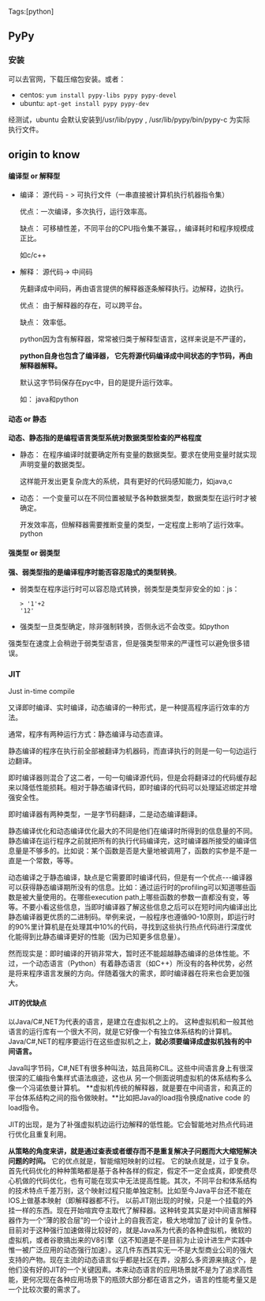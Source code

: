 Tags:[python]

## PyPy

### 安装

可以去官网，下载压缩包安装。或者：

* centos: `yum install pypy-libs pypy pypy-devel`
* ubuntu: `apt-get install pypy pypy-dev`

经测试，ubuntu 会默认安装到/usr/lib/pypy ,  /usr/lib/pypy/bin/pypy-c 为实际执行文件。




## origin to know
#### 编译型 or 解释型

* 编译： 源代码 - > 可执行文件（一串直接被计算机执行机器指令集）

  优点：一次编译，多次执行，运行效率高。

  缺点： 可移植性差，不同平台的CPU指令集不兼容。，编译耗时和程序规模成正比。

  如c/c++

* 解释： 源代码-> 中间码  

  先翻译成中间码，再由语言提供的解释器逐条解释执行。边解释，边执行。

  优点： 由于解释器的存在，可以跨平台。

  缺点： 效率低。

  python因为含有解释器，常常被归类于解释型语言，这样来说是不严谨的， 

  **python自身也包含了编译器， 它先将源代码编译成中间状态的字节码，再由解释器解释。**

  默认这字节码保存在pyc中，目的是提升运行效率。

  如： java和python


#### 动态 or 静态

**动态、静态指的是编程语言类型系统对数据类型检查的严格程度**

* 静态： 在程序编译时就要确定所有变量的数据类型。要求在使用变量时就实现声明变量的数据类型。

  这样能开发出更复杂庞大的系统，具有更好的代码感知能力，如java,c

* 动态： 一个变量可以在不同位置被赋予各种数据类型，数据类型在运行时才被确定。

  开发效率高，但解释器需要推断变量的类型，一定程度上影响了运行效率。python

#### 强类型 or 弱类型

**强、弱类型指的是编译程序时能否容忍隐式的类型转换**。

* 弱类型在程序运行时可以容忍隐式转换，弱类型是类型非安全的如：js：

  ```
  > '1'+2
  '12'
  ```

* 强类型一旦类型确定，除非强制转换，否侧永远不会改变。如python

强类型在速度上会稍逊于弱类型语言，但是强类型带来的严谨性可以避免很多错误。



### JIT

Just in-time compile  

又译即时编译、实时编译，动态编译的一种形式，是一种提高程序运行效率的方法。

通常，程序有两种运行方式：静态编译与动态直译。

静态编译的程序在执行前全部被翻译为机器码，而直译执行的则是一句一句边运行边翻译。

即时编译器则混合了这二者，一句一句编译源代码，但是会将翻译过的代码缓存起来以降低性能损耗。相对于静态编译代码，即时编译的代码可以处理延迟绑定并增强安全性。

即时编译器有两种类型，一是字节码翻译，二是动态编译翻译。

静态编译优化和动态编译优化最大的不同是他们在编译时所得到的信息量的不同。静态编译在运行程序之前就把所有的执行代码编译完，这时编译器所接受的编译信息量是不够多的。比如说：某个函数是否是大量地被调用了，函数的实参是不是一直是一个常数，等等。 

动态编译之于静态编译，缺点是它需要即时编译代码，但是有一个优点---编译器可以获得静态编译期所没有的信息。比如：通过运行时的profiling可以知道哪些函数是被大量使用的。在哪些execution path上哪些函数的参数一直都没有变，等等。不要小看这些信息，当即时编译器了解这些信息之后可以在短时间内编译出比静态编译器更优质的二进制码。举例来说，一般程序也遵循90-10原则，即运行时的90%里计算机是在处理其中10%的代码，寻找到这些执行热点代码进行深度优化能得到比静态编译更好的性能（因为已知更多信息量）。  

然而现实是：即时编译的开销非常大，暂时还不能超越静态编译的总体性能。不过，一个动态语言（Python）有着静态语言（如C++）所没有的各种优势，必然是将来程序语言发展的方向。伴随着强大的需求，即时编译器在将来也会更加强大。



#### JIT的优缺点

以Java/C#,NET为代表的语言，是建立在虚拟机之上的。
这种虚拟机和一般其他语言的运行库有一个很大不同，就是它好像一个有独立体系结构的计算机。 
Java/C#,NET的程序要运行在这些虚拟机之上，**就必须要编译成虚拟机独有的中间语言。**

Java叫字节码，C#,NET有很多种叫法，姑且简称CIL。这些中间语言身上有很深很深的汇编指令集样式语法痕迹，这也从 另一个侧面说明虚拟机的体系结构多么像一个冯诺依曼计算机。
**虚拟机传统的解释器，就是要在中间语言，和真正的平台体系结构之间的指令做映射。**比如把Java的load指令换成native code 的load指令。

JIT的出现，是为了补强虚拟机边运行边解释的低性能。它会智能地对热点代码进行优化且重复利用。

**从策略的角度来讲，就是通过查表或者缓存而不是重复解决子问题而大大缩短解决问题的时间。**
它的优点就是，智能缩短映射的过程。
它的缺点就是，过于复杂。首先代码优化的种种策略都是基于各种各样的假定，假定不一定会成真，即使费尽心机做的代码优化，也有可能在现实中无法提高性能。其次，不同平台和体系结构的技术特点千差万别，这个映射过程只能单独定制。比如至今Java平台还不能在IOS上做基本映射（即解释器都不行。
 以前JIT刚出现的时候，只是一个挂载的外挂一样的东西。现在开始喧宾夺主取代了解释器。这种转变其实是对中间语言解释器作为一个“薄的胶合层”的一个设计上的自我否定，极大地增加了设计的复杂性。目前对于这种强行加速做得比较好的，就是Java系为代表的各种虚拟机，微软的虚拟机，或者谷歌搞出来的V8引擎（这不知道是不是目前为止设计进生产实践中惟一被广泛应用的动态强行加速）。这几件东西其实无一不是大型商业公司的强大支持的产物。现在主流的动态语言似乎都是社区在弄，没那么多资源来搞这个，是他们没有好的JIT的一个关键因素。本来动态语言的应用场景就不是为了追求高性能，更何况现在各种应用场景下的瓶颈大部分都在语言之外，语言的性能考量又是一个比较次要的需求了。